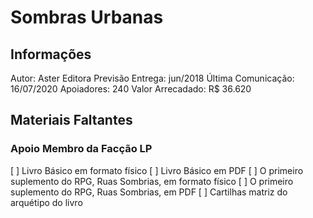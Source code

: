 # Sombras Urbanas

## Informações

Autor: Aster Editora
Previsão Entrega: jun/2018
Última Comunicação: 16/07/2020
Apoiadores: 240
Valor Arrecadado: R$ 36.620

## Materiais Faltantes

### Apoio Membro da Facção LP

[ ] Livro Básico em formato físico
[ ] Livro Básico em PDF
[ ] O primeiro suplemento do RPG, Ruas Sombrias, em formato físico
[ ] O primeiro suplemento do RPG, Ruas Sombrias, em PDF
[ ] Cartilhas matriz do arquétipo do livro
